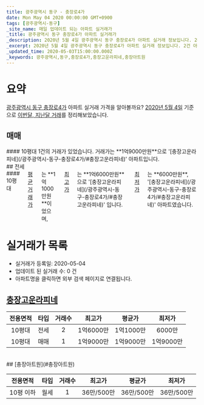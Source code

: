 ```yaml
---
title: 광주광역시 동구 - 충장로4가
date: Mon May 04 2020 00:00:00 GMT+0900
tags: [광주광역시-동구]
_site_name: 매일 업데이트 되는 아파트 실거래가
_title: 광주광역시 동구 충장로4가 아파트 실거래가
_description: 2020년 5월 4일 광주광역시 동구 충장로4가 아파트 실거래 정보입니다. 2건 아파트 정보가 있습니다.
_excerpt: 2020년 5월 4일 광주광역시 동구 충장로4가 아파트 실거래 정보입니다. 2건 아파트 정보가 있습니다.
_updated_time: 2020-05-03T15:00:00.000Z
_keywords: 광주광역시,동구,충장로4가,충장고운라피네,충장아트원
---
```





# 요약
<ins>광주광역시 동구 충장로4가</ins> 아파트 실거래 가격을 알아볼까요? <ins>2020년 5월 4일</ins> 기준으로 <ins>이번달, 지난달 거래</ins>를 정리해보았습니다.

## 매매
<div class="container">
<div class="twelve columns" markdown="1">
#### 10평대
1건의 거래가 있었습니다. 거래가는 **1억9000만원**으로 '[충장고운라피네](/광주광역시-동구-충장로4가/#충장고운라피네)' 아파트입니다.
</div>
</div>
## 전세
<div class="container">
<div class="twelve columns" markdown="1">
#### 10평대
<ins>평균 거래가</ins>는 **1억1000만원**이었으며, <ins>최고가</ins>는 **1억6000만원**으로 '[충장고운라피네](/광주광역시-동구-충장로4가/#충장고운라피네)' 입니다. <ins>최저가</ins>는 **6000만원**, '[충장고운라피네](/광주광역시-동구-충장로4가/#충장고운라피네)' 아파트였습니다.
</div>
</div>



# 실거래가 목록
- 실거래가 등록일: 2020-05-04
- 업데이트 된 실거래 수: 0 건
- 아파트명을 클릭하면 외부 검색 페이지로 연결됩니다.

## [충장고운라피네](#충장고운라피네)

|전용면적|타입|거래수|최고가|평균가|최저가|
|:---:|:---:|:---:|:---:|:---:|:---:|
|10평대|<span class="deal-type-2">전세</span>|2|1억6000만|1억1000만|6000만|
|10평대|<span class="deal-type-1">매매</span>|1|1억9000만|1억9000만|1억9000만|

<br/>
## [충장아트원](#충장아트원)

|전용면적|타입|거래수|최고가|평균가|최저가|
|:---:|:---:|:---:|:---:|:---:|:---:|
|10평 이하|<span class="deal-type-3">월세</span>|1|36만/500만|36만/500만|36만/500만|

<br/>




